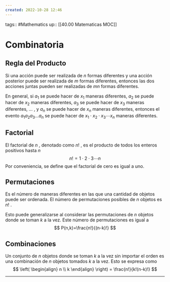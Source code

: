 ```yaml
---
created: 2022-10-28 12:46
---
```

tags:: #Mathematics 
up:: [[40.00 Matematicas MOC]]
# Combinatoria
## Regla del Producto
Si una acción puede ser realizada de $n$ formas diferentes y una acción posterior puede ser realizada de $m$ formas diferentes, entonces las dos acciones juntas pueden ser realizadas de $mn$ formas diferentes.

En general, si $a_{1}$ se puede hacer de $x_{1}$ maneras diferentes, $a_{2}$ se puede hacer de $x_{2}$ maneras diferentes, $a_{3}$ se puede hacer de $x_{3}$ maneras diferentes, $\dots$ , y $a_{n}$ se puede hacer de $x_{n}$ maneras diferentes, entonces el evento $a_{1}a_{2}a_{3}\dots a_{n}$ se puede hacer de $x_{1}\cdot x_{2}\cdot x_{3} \cdots x_{n}$ maneras diferentes.

## Factorial
El factorial de $n$ , denotado como $n!$ , es el producto de todos los enteros positivos hasta $n$ $$
n! = 1\cdot2\cdot3\cdots n
$$
Por conveniencia, se define que el factorial de cero es igual a uno.

## Permutaciones
Es el número de maneras diferentes en las que una cantidad de objetos puede ser ordenada. El número de permutaciones posibles de $n$ objetos es $n!$ .

Esto puede generalizarse al considerar las permutaciones de $n$ objetos donde se toman $k$ a la vez. Este número de permutaciones es igual a $$
P(n,k)=\frac{n!}{(n-k)!}
$$
## Combinaciones
Un conjunto de $n$ objetos donde se toman $k$ a la vez sin importar el orden es una combinación de $n$ objetos tomados $k$ a la vez. Esto se expresa como $$
\left( \begin{align}
n \\
k
\end{align} \right) = \frac{n!}{k!(n-k)!}
$$
___
